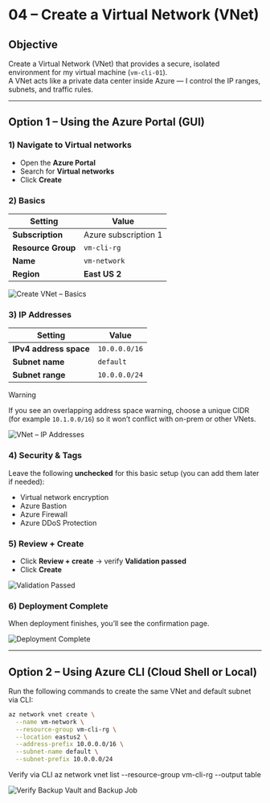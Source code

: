 # 04 – Create a Virtual Network (VNet)

## Objective
Create a Virtual Network (VNet) that provides a secure, isolated environment for my virtual machine (`vm-cli-01`).  
A VNet acts like a private data center inside Azure — I control the IP ranges, subnets, and traffic rules.

---

## Option 1 – Using the Azure Portal (GUI)

### 1) Navigate to **Virtual networks**
- Open the **Azure Portal**
- Search for **Virtual networks**
- Click **Create**

### 2) Basics
| Setting | Value |
|---|---|
| **Subscription** | Azure subscription 1 |
| **Resource Group** | `vm-cli-rg` |
| **Name** | `vm-network` |
| **Region** | **East US 2** |

![Create VNet – Basics](../images/14.Creating-virtual-network.png)

### 3) IP Addresses
| Setting | Value |
|---|---|
| **IPv4 address space** | `10.0.0.0/16` |
| **Subnet name** | `default` |
| **Subnet range** | `10.0.0.0/24` |

> [!WARNING]  
> If you see an overlapping address space warning, choose a unique CIDR (for example `10.1.0.0/16`) so it won’t conflict with on-prem or other VNets.

![VNet – IP Addresses](../images/15.IP-addresses.png)

### 4) Security & Tags
Leave the following **unchecked** for this basic setup (you can add them later if needed):
- Virtual network encryption  
- Azure Bastion  
- Azure Firewall  
- Azure DDoS Protection

### 5) Review + Create
- Click **Review + create** → verify **Validation passed**  
- Click **Create**

![Validation Passed](../images/16.Validation-passed.png)

### 6) Deployment Complete
When deployment finishes, you’ll see the confirmation page.

![Deployment Complete](../images/17.Deployment_is_complete.png)

---

## Option 2 – Using Azure CLI (Cloud Shell or Local)

Run the following commands to create the same VNet and default subnet via CLI:

```bash
az network vnet create \
  --name vm-network \
  --resource-group vm-cli-rg \
  --location eastus2 \
  --address-prefix 10.0.0.0/16 \
  --subnet-name default \
  --subnet-prefix 10.0.0.0/24
```

Verify via CLI
az network vnet list --resource-group vm-cli-rg --output table

![Verify Backup Vault and Backup Job](../images/18.VNet_CLI_creation.png)
